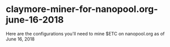 # claymore-miner-for-nanopool.org-june-16-2018
Here are the configurations you'll need to mine $ETC on nanopool.org as of June 16, 2018

